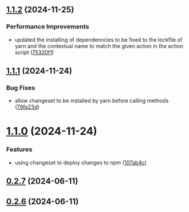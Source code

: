 ## [1.1.2](https://github.com/uncoverthefuture-org/uncover-ui/compare/v1.1.1...v1.1.2) (2024-11-25)


### Performance Improvements

* updated the  installing of dependenncies to be fixed to the lockfile of yarn and the contextual name  to match the given action in the action script ([75320f1](https://github.com/uncoverthefuture-org/uncover-ui/commit/75320f1a1f6be2903a11e1d368f17956ea0b0d69))



## [1.1.1](https://github.com/uncoverthefuture-org/uncover-ui/compare/v1.1.0...v1.1.1) (2024-11-24)


### Bug Fixes

* allow changeset to be installed by yarn before calling methods ([79fa23d](https://github.com/uncoverthefuture-org/uncover-ui/commit/79fa23d64a6573f6c8ab3494b997c26342930ff8))



# [1.1.0](https://github.com/uncoverthefuture-org/uncover-ui/compare/v0.2.7...v1.1.0) (2024-11-24)


### Features

* using changeset to deploy changes to npm ([107ab4c](https://github.com/uncoverthefuture-org/uncover-ui/commit/107ab4c37b687d4ab5c18fb862ee8cac79c050c2))



## [0.2.7](https://github.com/uncoverthefuture-org/uncover-ui/compare/v0.2.6...v0.2.7) (2024-06-11)



## [0.2.6](https://github.com/uncoverthefuture-org/uncover-ui/compare/v0.2.5...v0.2.6) (2024-06-11)



